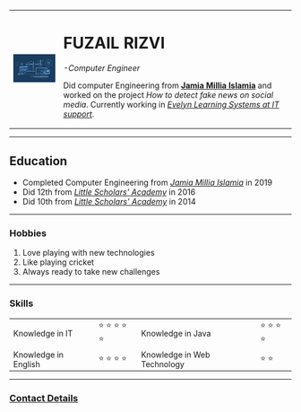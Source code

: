 
<html lang="en" dir="ltr">

<head>
  <meta charset="utf-8">
  <title>Fuzail's Personal Site</title>
</head>

<body>
  <table cellspacing="20">
    <tr>
      <td><img src="web.jpg" alt="web devlopment image"></td>
      <td><h1> FUZAIL RIZVI</h1>
      <p><em>-Computer Engineer</em></p>
      <p>Did computer Engineering from <strong><a href="https://www.jmi.ac.in/">Jamia Millia Islamia</a></strong> and worked on the project <em>How to detect fake news on social media</em>. Currently working in <em><a href="https://evelynlearning.com/">Evelyn Learning Systems at IT support</a></em>.</p></td>
    </tr>
  </table>


  <hr struct='3' noshade>
  <h2>Education</h2>
  <p>
    <ul>
      <li>Completed Computer Engineering from <em><a href="https://www.jmi.ac.in/">Jamia Millia Islamia</a></em> in 2019</li>
      <li>Did 12th from <em><a href="http://lsaamroha.com/">Little Scholars' Academy</a></em> in 2016</li>
      <li>Did 10th from <em><a href="http://lsaamroha.com/">Little Scholars' Academy</a></em> in 2014</li>
    </ul>
  </p>
  <hr struct='3' noshade>
  <h3>Hobbies</h3>
  <ol>
    <li>Love playing with new technologies</li>
    <li>Like playing cricket</li>
    <li>Always ready to take new challenges</li>
  </ol>
  <hr struct='3' noshade>
  <h3>Skills</h3>
  <table cellspacing="10">
    <tr>
      <td>Knowledge in IT</td>
      <td>&#11088; &#11088; &#11088; &#11088; &#11088;</td>
      <td>Knowledge in Java</td>
      <td>&#11088; &#11088; &#11088; &#11088;</td>
    </tr>
    <tr>
      <td>Knowledge in English</td>
      <td>&#11088; &#11088; &#11088; &#11088;</td>
      <td>Knowledge in Web Technology</td>
      <td>&#11088; &#11088;</td>
    </tr>

  </table>
  <hr struct='3' noshade>
  <h3><a href="contact.html">Contact Details</a></h3>

</body>

</html>
